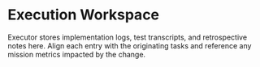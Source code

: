 # Execution Workspace

Executor stores implementation logs, test transcripts, and retrospective notes here. Align each entry with the originating tasks and reference any mission metrics impacted by the change.
